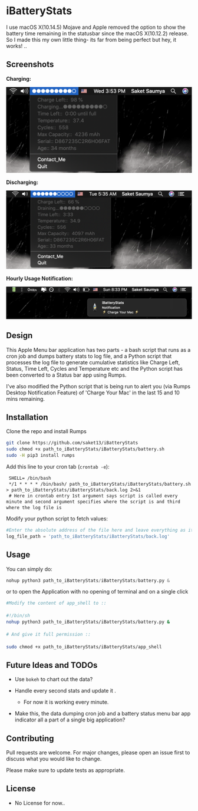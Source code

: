 # iBatteryStats

I use macOS X(10.14.5) Mojave and Apple removed the option to show the battery time remaining in the statusbar since the macOS X(10.12.2) release. So I made this my own little thing- its far from being perfect but hey, it works! ..

## Screenshots

**Charging:**

![Charging](Charging.png)

**Discharging:**

![Discharging](Discharging.png)

**Hourly Usage Notification:**

![Notification](Notification.png)

## Design

This Apple Menu bar application has two parts - a bash script that runs as a cron job and dumps battery stats to log file, and a Python script that processes the log file to generate cumulative statistics like Charge Left, Status, Time Left, Cycles and Temperature etc and the Python script has been converted to a Status bar app using Rumps.

I've also modified the Python script that is being run to alert you (via Rumps Desktop Notification Feature) of 'Charge Your Mac' in the last 15 and 10 mins remaining.

## Installation

Clone the repo and install Rumps

```bash
git clone https://github.com/saket13/iBatteryStats 
sudo chmod +x path_to_iBatteryStats/iBatteryStats/battery.sh
sudo -H pip3 install rumps

```

Add this line to your cron tab (`crontab -e`):

     SHELL= /bin/bash   
     */1 * * * * /bin/bash/ path_to_iBatteryStats/iBatteryStats/battery.sh > path_to_iBatteryStats/iBatteryStats/back.log 2>&1
     # Here in crontab entry 1st argument says script is called every minute and second argument specifies where the script is and third where the log file is 

Modify your python script to fetch values:

```python
#Enter the absolute address of the file here and leave everything as it is
log_file_path = 'path_to_iBatteryStats/iBatteryStats/back.log'

```

## Usage

You can simply do:

```python
nohup python3 path_to_iBatteryStats/iBatteryStats/battery.py &

```
or to open the Application with no opening of terminal and on a single click

```bash
#Modify the content of app_shell to ::

#!/bin/sh
nohup python3 path_to_iBatteryStats/iBatteryStats/battery.py &

# And give it full permission ::

sudo chmod +x path_to_iBatteryStats/iBatteryStats/app_shell

```
## Future Ideas and TODOs

* Use `bokeh` to chart out the data?

* Handle every second stats and update it .
    * For now it is working every minute.

* Make this, the data dumping cron job and a battery status menu bar app indicator all a part of a single big application?

## Contributing
Pull requests are welcome. For major changes, please open an issue first to discuss what you would like to change.

Please make sure to update tests as appropriate.

## License

* No License for now..
